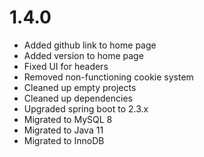 # 1.4.0
- Added github link to home page
- Added version to home page
- Fixed UI for headers
- Removed non-functioning cookie system
- Cleaned up empty projects
- Cleaned up dependencies
- Upgraded spring boot to 2.3.x
- Migrated to MySQL 8 
- Migrated to Java 11
- Migrated to InnoDB